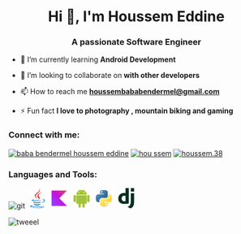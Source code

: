 <h1 align="center">Hi 👋, I'm Houssem Eddine</h1>
<h3 align="center">A passionate Software Engineer</h3>

- 🌱 I’m currently learning **Android Development**

- 👯 I’m looking to collaborate on **with other developers**

- 📫 How to reach me **houssembababendermel@gmail.com**

- ⚡ Fun fact **I love to photography , mountain biking and gaming**

<h3 align="left">Connect with me:</h3>
<p align="left">
<a href="https://www.linkedin.com/in/baba-bendermel-houssem-eddine/" target="blank"><img align="center" src="https://raw.githubusercontent.com/rahuldkjain/github-profile-readme-generator/master/src/images/icons/Social/linked-in-alt.svg" alt="baba bendermel houssem eddine" height="30" width="40" /></a>
<a href="https://www.facebook.com/housseme.bababendermel" target="blank"><img align="center" src="https://raw.githubusercontent.com/rahuldkjain/github-profile-readme-generator/master/src/images/icons/Social/facebook.svg" alt="hou ssem" height="30" width="40" /></a>
<a href="https://instagram.com/houssem.38" target="blank"><img align="center" src="https://raw.githubusercontent.com/rahuldkjain/github-profile-readme-generator/master/src/images/icons/Social/instagram.svg" alt="houssem.38" height="30" width="40" /></a>
</p>

<h3 align="left">Languages and Tools:</h3>
<p align="left"> 
  <img src="https://www.vectorlogo.zone/logos/git-scm/git-scm-icon.svg" alt="git" width="40" height="40"/>
  <img src="https://raw.githubusercontent.com/devicons/devicon/master/icons/java/java-original.svg" alt="java" width="40" height="40"/>
  <img src="https://github.com/devicons/devicon/blob/1119b9f84c0290e0f0b38982099a2bd027a48bf1/icons/kotlin/kotlin-original.svg" alt="java" width="40" height="40"/>
  <img src="https://github.com/devicons/devicon/blob/1119b9f84c0290e0f0b38982099a2bd027a48bf1/icons/android/android-original.svg" alt="android" width="40" height="40"/>
  <img src="https://github.com/devicons/devicon/blob/1119b9f84c0290e0f0b38982099a2bd027a48bf1/icons/python/python-original.svg" alt="python" width="40" height="40"/>
  <img src="https://github.com/devicons/devicon/blob/1119b9f84c0290e0f0b38982099a2bd027a48bf1/icons/django/django-plain.svg" alt="django" width="40" height="40"/>
  
</p>

<p><img align="center" src="https://github-readme-stats.vercel.app/api/top-langs?username=tweeel&show_icons=true&locale=en&layout=compact" alt="tweeel" /></p>

